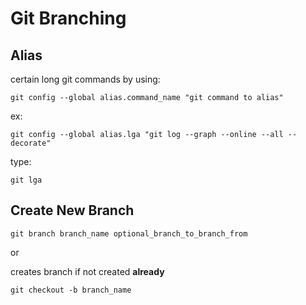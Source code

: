# Git Branching

## Alias

certain long git commands by using:

	git config --global alias.command_name "git command to alias"

ex:

	git config --global alias.lga "git log --graph --online --all --decorate"

type:

	git lga
	
## Create New Branch

	git branch branch_name optional_branch_to_branch_from

or

creates branch if not created **already**

	git checkout -b branch_name


